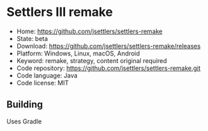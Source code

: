 # Settlers III remake

- Home: https://github.com/jsettlers/settlers-remake
- State: beta
- Download: https://github.com/jsettlers/settlers-remake/releases
- Platform: Windows, Linux, macOS, Android
- Keyword: remake, strategy, content original required
- Code repository: https://github.com/jsettlers/settlers-remake.git
- Code language: Java
- Code license: MIT

## Building

Uses Gradle

